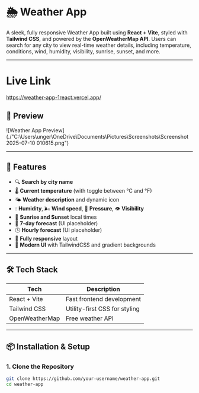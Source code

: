 # 🌦️ Weather App

A sleek, fully responsive Weather App built using **React + Vite**, styled with **Tailwind CSS**, and powered by the **OpenWeatherMap API**. Users can search for any city to view real-time weather details, including temperature, conditions, wind, humidity, visibility, sunrise, sunset, and more.

---
# Live Link
https://weather-app-1react.vercel.app/

## 📸 Preview

![Weather App Preview](./"C:\Users\unger\OneDrive\Documents\Pictures\Screenshots\Screenshot 2025-07-10 010615.png")

---

## 🚀 Features

- 🔍 **Search by city name**
- 🌡️ **Current temperature** (with toggle between °C and °F)
- 🌤️ **Weather description** and dynamic icon
- 💧 **Humidity**, 🌬️ **Wind speed**, 🔆 **Pressure**, 👁️ **Visibility**
- 🌅 **Sunrise and Sunset** local times
- 📆 **7-day forecast** (UI placeholder)
- 🕓 **Hourly forecast** (UI placeholder)
- 📱 **Fully responsive** layout
- 🎨 **Modern UI** with TailwindCSS and gradient backgrounds

---

## 🛠️ Tech Stack

| Tech           | Description                              |
|----------------|------------------------------------------|
| React + Vite   | Fast frontend development                |
| Tailwind CSS   | Utility-first CSS for styling            |
| OpenWeatherMap | Free weather API                         |

---

## 📦 Installation & Setup

### 1. Clone the Repository

```bash
git clone https://github.com/your-username/weather-app.git
cd weather-app

